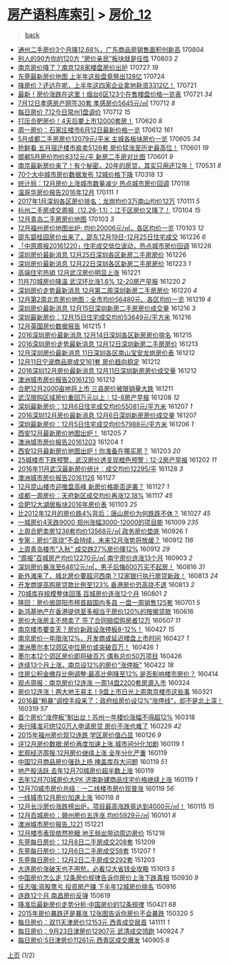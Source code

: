 [房产语料库索引](../../README.md)  > [房价_12](房价_12.md)
====
> [back](../README.md)

- [通州二手房价3个月降12.68%，广东商品房销售面积创新高](http://jkwz.applinzi.com/ittc/6997982419360416785.html#%E9%80%9A%E5%B7%9E%E4%BA%8C%E6%89%8B%E6%88%BF%E4%BB%B73%E4%B8%AA%E6%9C%88%E9%99%8D12.68%25%EF%BC%8C%E5%B9%BF%E4%B8%9C%E5%95%86%E5%93%81%E6%88%BF%E9%94%80%E5%94%AE%E9%9D%A2%E7%A7%AF%E5%88%9B%E6%96%B0%E9%AB%98) 170804  
- [别人的90方你的120方 “房价亲民”板块就是任性](http://jkwz.applinzi.com/ittc/6997626203341849617.html#%E5%88%AB%E4%BA%BA%E7%9A%8490%E6%96%B9%E4%BD%A0%E7%9A%84120%E6%96%B9+%E2%80%9C%E6%88%BF%E4%BB%B7%E4%BA%B2%E6%B0%91%E2%80%9D%E6%9D%BF%E5%9D%97%E5%B0%B1%E6%98%AF%E4%BB%BB%E6%80%A7) 170803 *2* 
- [南京房价降了？南京128家楼盘房价出炉](http://jkwz.applinzi.com/ittc/6994899667455050769.html#%E5%8D%97%E4%BA%AC%E6%88%BF%E4%BB%B7%E9%99%8D%E4%BA%86%EF%BC%9F%E5%8D%97%E4%BA%AC128%E5%AE%B6%E6%A5%BC%E7%9B%98%E6%88%BF%E4%BB%B7%E5%87%BA%E7%82%89) 170727 *19* 
- [东莞最新房价地图 上半年这些盘竟祭出128亿](http://jkwz.applinzi.com/ittc/6993846501531714576.html#%E4%B8%9C%E8%8E%9E%E6%9C%80%E6%96%B0%E6%88%BF%E4%BB%B7%E5%9C%B0%E5%9B%BE+%E4%B8%8A%E5%8D%8A%E5%B9%B4%E8%BF%99%E4%BA%9B%E7%9B%98%E7%AB%9F%E7%A5%AD%E5%87%BA128%E4%BA%BF) 170724  
- [降房价？还远在呢，上半年这四家企业拿地耗资3312亿！](http://jkwz.applinzi.com/ittc/6992772625032807440.html#%E9%99%8D%E6%88%BF%E4%BB%B7%EF%BC%9F%E8%BF%98%E8%BF%9C%E5%9C%A8%E5%91%A2%EF%BC%8C%E4%B8%8A%E5%8D%8A%E5%B9%B4%E8%BF%99%E5%9B%9B%E5%AE%B6%E4%BC%81%E4%B8%9A%E6%8B%BF%E5%9C%B0%E8%80%97%E8%B5%843312%E4%BA%BF%EF%BC%81) 170721  
- [最新！房价涨跌在这里！烟台6区123个在售楼盘价格一览表](http://jkwz.applinzi.com/ittc/6992703346916721681.html#%E6%9C%80%E6%96%B0%EF%BC%81%E6%88%BF%E4%BB%B7%E6%B6%A8%E8%B7%8C%E5%9C%A8%E8%BF%99%E9%87%8C%EF%BC%81%E7%83%9F%E5%8F%B06%E5%8C%BA123%E4%B8%AA%E5%9C%A8%E5%94%AE%E6%A5%BC%E7%9B%98%E4%BB%B7%E6%A0%BC%E4%B8%80%E8%A7%88%E8%A1%A8) 170721 *34* 
- [7月12日孝感房产网签30套 孝感房价5645元/㎡](http://jkwz.applinzi.com/ittc/6989470857028961296.html#7%E6%9C%8812%E6%97%A5%E5%AD%9D%E6%84%9F%E6%88%BF%E4%BA%A7%E7%BD%91%E7%AD%BE30%E5%A5%97+%E5%AD%9D%E6%84%9F%E6%88%BF%E4%BB%B75645%E5%85%83%2F%E3%8E%A1) 170712 *8* 
- [每日房价 7.12今日常州1盘调价](http://jkwz.applinzi.com/ittc/6989210198198453265.html#%E6%AF%8F%E6%97%A5%E6%88%BF%E4%BB%B7+7.12%E4%BB%8A%E6%97%A5%E5%B8%B8%E5%B7%9E1%E7%9B%98%E8%B0%83%E4%BB%B7) 170712 *15* 
- [打压合肥房价！4天后要上市12000套房！](http://jkwz.applinzi.com/ittc/6981267426283881476.html#%E6%89%93%E5%8E%8B%E5%90%88%E8%82%A5%E6%88%BF%E4%BB%B7%EF%BC%814%E5%A4%A9%E5%90%8E%E8%A6%81%E4%B8%8A%E5%B8%8212000%E5%A5%97%E6%88%BF%EF%BC%81) 170620 *8* 
- [周一房价：石家庄楼市6月12日最新价格一览](http://jkwz.applinzi.com/ittc/6978109242404766725.html#%E5%91%A8%E4%B8%80%E6%88%BF%E4%BB%B7%EF%BC%9A%E7%9F%B3%E5%AE%B6%E5%BA%84%E6%A5%BC%E5%B8%826%E6%9C%8812%E6%97%A5%E6%9C%80%E6%96%B0%E4%BB%B7%E6%A0%BC%E4%B8%80%E8%A7%88) 170612 *161* 
- [5月成都二手房房价12079元/平米 主城各板块房价一览](http://jkwz.applinzi.com/ittc/6975719829435581445.html#5%E6%9C%88%E6%88%90%E9%83%BD%E4%BA%8C%E6%89%8B%E6%88%BF%E6%88%BF%E4%BB%B712079%E5%85%83%2F%E5%B9%B3%E7%B1%B3+%E4%B8%BB%E5%9F%8E%E5%90%84%E6%9D%BF%E5%9D%97%E6%88%BF%E4%BB%B7%E4%B8%80%E8%A7%88) 170605 *34* 
- [抢鲜看 五月宿迁楼市疯卖5126套 房价猛涨至历史最高位！](http://jkwz.applinzi.com/ittc/6974161817164055556.html#%E6%8A%A2%E9%B2%9C%E7%9C%8B+%E4%BA%94%E6%9C%88%E5%AE%BF%E8%BF%81%E6%A5%BC%E5%B8%82%E7%96%AF%E5%8D%965126%E5%A5%97+%E6%88%BF%E4%BB%B7%E7%8C%9B%E6%B6%A8%E8%87%B3%E5%8E%86%E5%8F%B2%E6%9C%80%E9%AB%98%E4%BD%8D%EF%BC%81) 170601 *19* 
- [邯郸5月房价均价8312元/平 新房二手房对比图](http://jkwz.applinzi.com/ittc/6974147255597532165.html#%E9%82%AF%E9%83%B85%E6%9C%88%E6%88%BF%E4%BB%B7%E5%9D%87%E4%BB%B78312%E5%85%83%2F%E5%B9%B3+%E6%96%B0%E6%88%BF%E4%BA%8C%E6%89%8B%E6%88%BF%E5%AF%B9%E6%AF%94%E5%9B%BE) 170601 *9* 
- [南京最新房价来了！有个秘密，20年的房贷，其实只用还12年！](http://jkwz.applinzi.com/ittc/6973751368928986117.html#%E5%8D%97%E4%BA%AC%E6%9C%80%E6%96%B0%E6%88%BF%E4%BB%B7%E6%9D%A5%E4%BA%86%EF%BC%81%E6%9C%89%E4%B8%AA%E7%A7%98%E5%AF%86%EF%BC%8C20%E5%B9%B4%E7%9A%84%E6%88%BF%E8%B4%B7%EF%BC%8C%E5%85%B6%E5%AE%9E%E5%8F%AA%E7%94%A8%E8%BF%9812%E5%B9%B4%EF%BC%81) 170531 *8* 
- [70个大中城市房价数据发布 12城价格下降](http://jkwz.applinzi.com/ittc/6946479121407411204.html#70%E4%B8%AA%E5%A4%A7%E4%B8%AD%E5%9F%8E%E5%B8%82%E6%88%BF%E4%BB%B7%E6%95%B0%E6%8D%AE%E5%8F%91%E5%B8%83+12%E5%9F%8E%E4%BB%B7%E6%A0%BC%E4%B8%8B%E9%99%8D) 170318 *13* 
- [统计局：12月房价上涨城市数量减少 热点城市房价回调](http://jkwz.applinzi.com/ittc/6924412828797895684.html#%E7%BB%9F%E8%AE%A1%E5%B1%80%EF%BC%9A12%E6%9C%88%E6%88%BF%E4%BB%B7%E4%B8%8A%E6%B6%A8%E5%9F%8E%E5%B8%82%E6%95%B0%E9%87%8F%E5%87%8F%E5%B0%91+%E7%83%AD%E7%82%B9%E5%9F%8E%E5%B8%82%E6%88%BF%E4%BB%B7%E5%9B%9E%E8%B0%83) 170118  
- [温哥华房价报告2016年12月](http://jkwz.applinzi.com/ittc/6920301304462443524.html#%E6%B8%A9%E5%93%A5%E5%8D%8E%E6%88%BF%E4%BB%B7%E6%8A%A5%E5%91%8A2016%E5%B9%B412%E6%9C%88) 170111 *1* 
- [2017年1月深圳各区房价排名：龙岗均价3万南山均价12万](http://jkwz.applinzi.com/ittc/6921926873994232836.html#2017%E5%B9%B41%E6%9C%88%E6%B7%B1%E5%9C%B3%E5%90%84%E5%8C%BA%E6%88%BF%E4%BB%B7%E6%8E%92%E5%90%8D%EF%BC%9A%E9%BE%99%E5%B2%97%E5%9D%87%E4%BB%B73%E4%B8%87%E5%8D%97%E5%B1%B1%E5%9D%87%E4%BB%B712%E4%B8%87) 170111 *5* 
- [杭州二手房成交周报（12.26-1.1）：江干区房价又降了！](http://jkwz.applinzi.com/ittc/6919266368951419908.html#%E6%9D%AD%E5%B7%9E%E4%BA%8C%E6%89%8B%E6%88%BF%E6%88%90%E4%BA%A4%E5%91%A8%E6%8A%A5%EF%BC%8812.26-1.1%EF%BC%89%EF%BC%9A%E6%B1%9F%E5%B9%B2%E5%8C%BA%E6%88%BF%E4%BB%B7%E5%8F%88%E9%99%8D%E4%BA%86%EF%BC%81) 170104 *15* 
- [12月青岛二手房房价地图](http://jkwz.applinzi.com/ittc/6918939833371460612.html#12%E6%9C%88%E9%9D%92%E5%B2%9B%E4%BA%8C%E6%89%8B%E6%88%BF%E6%88%BF%E4%BB%B7%E5%9C%B0%E5%9B%BE) 170103 *3* 
- [12月福州房价地图出炉: 均价20006元/㎡，各区均价一览](http://jkwz.applinzi.com/ittc/6918853309946659845.html#12%E6%9C%88%E7%A6%8F%E5%B7%9E%E6%88%BF%E4%BB%B7%E5%9C%B0%E5%9B%BE%E5%87%BA%E7%82%89%3A+%E5%9D%87%E4%BB%B720006%E5%85%83%2F%E3%8E%A1%EF%BC%8C%E5%90%84%E5%8C%BA%E5%9D%87%E4%BB%B7%E4%B8%80%E8%A7%88) 170103 *12* 
- [邵东碧桂园房价出来了，邵东12月19日-12月25日住宅成交](http://jkwz.applinzi.com/ittc/6916034460687795205.html#%E9%82%B5%E4%B8%9C%E7%A2%A7%E6%A1%82%E5%9B%AD%E6%88%BF%E4%BB%B7%E5%87%BA%E6%9D%A5%E4%BA%86%EF%BC%8C%E9%82%B5%E4%B8%9C12%E6%9C%8819%E6%97%A5-12%E6%9C%8825%E6%97%A5%E4%BD%8F%E5%AE%85%E6%88%90%E4%BA%A4) 161226 *6* 
- [「中原周报20161220」住宅成交低位波动，热点城市房价回调](http://jkwz.applinzi.com/ittc/6915998029344932869.html#%E3%80%8C%E4%B8%AD%E5%8E%9F%E5%91%A8%E6%8A%A520161220%E3%80%8D%E4%BD%8F%E5%AE%85%E6%88%90%E4%BA%A4%E4%BD%8E%E4%BD%8D%E6%B3%A2%E5%8A%A8%EF%BC%8C%E7%83%AD%E7%82%B9%E5%9F%8E%E5%B8%82%E6%88%BF%E4%BB%B7%E5%9B%9E%E8%B0%83) 161226  
- [深圳房价最新消息 12月25日深圳各区新房二手房房价](http://jkwz.applinzi.com/ittc/6915896225517011973.html#%E6%B7%B1%E5%9C%B3%E6%88%BF%E4%BB%B7%E6%9C%80%E6%96%B0%E6%B6%88%E6%81%AF+12%E6%9C%8825%E6%97%A5%E6%B7%B1%E5%9C%B3%E5%90%84%E5%8C%BA%E6%96%B0%E6%88%BF%E4%BA%8C%E6%89%8B%E6%88%BF%E6%88%BF%E4%BB%B7) 161226  
- [深圳房价最新消息 12月22日深圳各区新房二手房房价](http://jkwz.applinzi.com/ittc/6914792673121928197.html#%E6%B7%B1%E5%9C%B3%E6%88%BF%E4%BB%B7%E6%9C%80%E6%96%B0%E6%B6%88%E6%81%AF+12%E6%9C%8822%E6%97%A5%E6%B7%B1%E5%9C%B3%E5%90%84%E5%8C%BA%E6%96%B0%E6%88%BF%E4%BA%8C%E6%89%8B%E6%88%BF%E6%88%BF%E4%BB%B7) 161223 *1* 
- [高端住宅热销 12月武汉房价明显上涨](http://jkwz.applinzi.com/ittc/6914091664137520133.html#%E9%AB%98%E7%AB%AF%E4%BD%8F%E5%AE%85%E7%83%AD%E9%94%80+12%E6%9C%88%E6%AD%A6%E6%B1%89%E6%88%BF%E4%BB%B7%E6%98%8E%E6%98%BE%E4%B8%8A%E6%B6%A8) 161221  
- [11月70城房价降温 武汉环比涨1.6% 12-20房产早报](http://jkwz.applinzi.com/ittc/6913635757465273348.html#11%E6%9C%8870%E5%9F%8E%E6%88%BF%E4%BB%B7%E9%99%8D%E6%B8%A9+%E6%AD%A6%E6%B1%89%E7%8E%AF%E6%AF%94%E6%B6%A81.6%25+12-20%E6%88%BF%E4%BA%A7%E6%97%A9%E6%8A%A5) 161220 *2* 
- [深圳房价走势最新消息 12月第二周深圳新房二手房房价](http://jkwz.applinzi.com/ittc/6913616050628592645.html#%E6%B7%B1%E5%9C%B3%E6%88%BF%E4%BB%B7%E8%B5%B0%E5%8A%BF%E6%9C%80%E6%96%B0%E6%B6%88%E6%81%AF+12%E6%9C%88%E7%AC%AC%E4%BA%8C%E5%91%A8%E6%B7%B1%E5%9C%B3%E6%96%B0%E6%88%BF%E4%BA%8C%E6%89%8B%E6%88%BF%E6%88%BF%E4%BB%B7) 161220 *4* 
- [12月第2周北京房价地图：全市均价56480元、各区均价一览](http://jkwz.applinzi.com/ittc/6913369000980775940.html#12%E6%9C%88%E7%AC%AC2%E5%91%A8%E5%8C%97%E4%BA%AC%E6%88%BF%E4%BB%B7%E5%9C%B0%E5%9B%BE%EF%BC%9A%E5%85%A8%E5%B8%82%E5%9D%87%E4%BB%B756480%E5%85%83%E3%80%81%E5%90%84%E5%8C%BA%E5%9D%87%E4%BB%B7%E4%B8%80%E8%A7%88) 161219 *4* 
- [深圳房价最新消息 12月15日深圳新房二手房房价成交量](http://jkwz.applinzi.com/ittc/6912168225902429188.html#%E6%B7%B1%E5%9C%B3%E6%88%BF%E4%BB%B7%E6%9C%80%E6%96%B0%E6%B6%88%E6%81%AF+12%E6%9C%8815%E6%97%A5%E6%B7%B1%E5%9C%B3%E6%96%B0%E6%88%BF%E4%BA%8C%E6%89%8B%E6%88%BF%E6%88%BF%E4%BB%B7%E6%88%90%E4%BA%A4%E9%87%8F) 161216 *3* 
- [深圳最新房价：12月15日住宅成交均价53649元/平方米](http://jkwz.applinzi.com/ittc/6912153714143265797.html#%E6%B7%B1%E5%9C%B3%E6%9C%80%E6%96%B0%E6%88%BF%E4%BB%B7%EF%BC%9A12%E6%9C%8815%E6%97%A5%E4%BD%8F%E5%AE%85%E6%88%90%E4%BA%A4%E5%9D%87%E4%BB%B753649%E5%85%83%2F%E5%B9%B3%E6%96%B9%E7%B1%B3) 161216  
- [12月英国房价数据报告](http://jkwz.applinzi.com/ittc/6911870969844335620.html#12%E6%9C%88%E8%8B%B1%E5%9B%BD%E6%88%BF%E4%BB%B7%E6%95%B0%E6%8D%AE%E6%8A%A5%E5%91%8A) 161215 *1* 
- [2016深圳房价最新消息 12月14日深圳各区新房房价排名](http://jkwz.applinzi.com/ittc/6911797827922822149.html#2016%E6%B7%B1%E5%9C%B3%E6%88%BF%E4%BB%B7%E6%9C%80%E6%96%B0%E6%B6%88%E6%81%AF+12%E6%9C%8814%E6%97%A5%E6%B7%B1%E5%9C%B3%E5%90%84%E5%8C%BA%E6%96%B0%E6%88%BF%E6%88%BF%E4%BB%B7%E6%8E%92%E5%90%8D) 161215  
- [2016深圳房价走势最新消息 12月12日深圳新房二手房房价](http://jkwz.applinzi.com/ittc/6911052002221360133.html#2016%E6%B7%B1%E5%9C%B3%E6%88%BF%E4%BB%B7%E8%B5%B0%E5%8A%BF%E6%9C%80%E6%96%B0%E6%B6%88%E6%81%AF+12%E6%9C%8812%E6%97%A5%E6%B7%B1%E5%9C%B3%E6%96%B0%E6%88%BF%E4%BA%8C%E6%89%8B%E6%88%BF%E6%88%BF%E4%BB%B7) 161213  
- [12月深圳房价最新消息 11日深圳各区南山宝安龙岗房价表](http://jkwz.applinzi.com/ittc/6910769534431921157.html#12%E6%9C%88%E6%B7%B1%E5%9C%B3%E6%88%BF%E4%BB%B7%E6%9C%80%E6%96%B0%E6%B6%88%E6%81%AF+11%E6%97%A5%E6%B7%B1%E5%9C%B3%E5%90%84%E5%8C%BA%E5%8D%97%E5%B1%B1%E5%AE%9D%E5%AE%89%E9%BE%99%E5%B2%97%E6%88%BF%E4%BB%B7%E8%A1%A8) 161212  
- [12月11日宁波商品房成交161套 房价趋向稳定](http://jkwz.applinzi.com/ittc/6910744105352430597.html#12%E6%9C%8811%E6%97%A5%E5%AE%81%E6%B3%A2%E5%95%86%E5%93%81%E6%88%BF%E6%88%90%E4%BA%A4161%E5%A5%97+%E6%88%BF%E4%BB%B7%E8%B6%8B%E5%90%91%E7%A8%B3%E5%AE%9A) 161212  
- [2016深圳12月房价最新消息 12月11日深圳新房房价成交量](http://jkwz.applinzi.com/ittc/6910716911322399748.html#2016%E6%B7%B1%E5%9C%B312%E6%9C%88%E6%88%BF%E4%BB%B7%E6%9C%80%E6%96%B0%E6%B6%88%E6%81%AF+12%E6%9C%8811%E6%97%A5%E6%B7%B1%E5%9C%B3%E6%96%B0%E6%88%BF%E6%88%BF%E4%BB%B7%E6%88%90%E4%BA%A4%E9%87%8F) 161212  
- [澳洲城市房价报告20161210](http://jkwz.applinzi.com/ittc/6910485833047344133.html#%E6%BE%B3%E6%B4%B2%E5%9F%8E%E5%B8%82%E6%88%BF%E4%BB%B7%E6%8A%A5%E5%91%8A20161210) 161212  
- [合肥12月2000亩地将上市 三县房价被限销量大跌](http://jkwz.applinzi.com/ittc/6910390168766120965.html#%E5%90%88%E8%82%A512%E6%9C%882000%E4%BA%A9%E5%9C%B0%E5%B0%86%E4%B8%8A%E5%B8%82+%E4%B8%89%E5%8E%BF%E6%88%BF%E4%BB%B7%E8%A2%AB%E9%99%90%E9%94%80%E9%87%8F%E5%A4%A7%E8%B7%8C) 161211  
- [武汉限购区域房价重回万元以上｜12-8房产早报](http://jkwz.applinzi.com/ittc/6909172780829770757.html#%E6%AD%A6%E6%B1%89%E9%99%90%E8%B4%AD%E5%8C%BA%E5%9F%9F%E6%88%BF%E4%BB%B7%E9%87%8D%E5%9B%9E%E4%B8%87%E5%85%83%E4%BB%A5%E4%B8%8A%EF%BD%9C12-8%E6%88%BF%E4%BA%A7%E6%97%A9%E6%8A%A5) 161208 *12* 
- [深圳最新房价：12月6日住宅成交均价55081元/平方米](http://jkwz.applinzi.com/ittc/6908816205929776132.html#%E6%B7%B1%E5%9C%B3%E6%9C%80%E6%96%B0%E6%88%BF%E4%BB%B7%EF%BC%9A12%E6%9C%886%E6%97%A5%E4%BD%8F%E5%AE%85%E6%88%90%E4%BA%A4%E5%9D%87%E4%BB%B755081%E5%85%83%2F%E5%B9%B3%E6%96%B9%E7%B1%B3) 161207 *1* 
- [2016深圳12月房价最新消息 12月6日深圳新房房价成交量](http://jkwz.applinzi.com/ittc/6908799030716269572.html#2016%E6%B7%B1%E5%9C%B312%E6%9C%88%E6%88%BF%E4%BB%B7%E6%9C%80%E6%96%B0%E6%B6%88%E6%81%AF+12%E6%9C%886%E6%97%A5%E6%B7%B1%E5%9C%B3%E6%96%B0%E6%88%BF%E6%88%BF%E4%BB%B7%E6%88%90%E4%BA%A4%E9%87%8F) 161207  
- [深圳最新房价：12月5日住宅成交均价57988元/平方米](http://jkwz.applinzi.com/ittc/6908435044833428485.html#%E6%B7%B1%E5%9C%B3%E6%9C%80%E6%96%B0%E6%88%BF%E4%BB%B7%EF%BC%9A12%E6%9C%885%E6%97%A5%E4%BD%8F%E5%AE%85%E6%88%90%E4%BA%A4%E5%9D%87%E4%BB%B757988%E5%85%83%2F%E5%B9%B3%E6%96%B9%E7%B1%B3) 161206 *1* 
- [西安12月最新房价地图出炉！](http://jkwz.applinzi.com/ittc/6908135543505683460.html#%E8%A5%BF%E5%AE%8912%E6%9C%88%E6%9C%80%E6%96%B0%E6%88%BF%E4%BB%B7%E5%9C%B0%E5%9B%BE%E5%87%BA%E7%82%89%EF%BC%81) 161205 *7* 
- [澳洲城市房价报告20161203](http://jkwz.applinzi.com/ittc/6907830273701315589.html#%E6%BE%B3%E6%B4%B2%E5%9F%8E%E5%B8%82%E6%88%BF%E4%BB%B7%E6%8A%A5%E5%91%8A20161203) 161204 *1* 
- [西安12月最新房价地图出炉！你准备在哪买房？](http://jkwz.applinzi.com/ittc/6907357233259480068.html#%E8%A5%BF%E5%AE%8912%E6%9C%88%E6%9C%80%E6%96%B0%E6%88%BF%E4%BB%B7%E5%9C%B0%E5%9B%BE%E5%87%BA%E7%82%89%EF%BC%81%E4%BD%A0%E5%87%86%E5%A4%87%E5%9C%A8%E5%93%AA%E4%B9%B0%E6%88%BF%EF%BC%9F) 161203 *20* 
- [25城楼市下跌预警，武汉房价透支现橙色预警｜12-2房产早报](http://jkwz.applinzi.com/ittc/6906952028906849284.html#25%E5%9F%8E%E6%A5%BC%E5%B8%82%E4%B8%8B%E8%B7%8C%E9%A2%84%E8%AD%A6%EF%BC%8C%E6%AD%A6%E6%B1%89%E6%88%BF%E4%BB%B7%E9%80%8F%E6%94%AF%E7%8E%B0%E6%A9%99%E8%89%B2%E9%A2%84%E8%AD%A6%EF%BD%9C12-2%E6%88%BF%E4%BA%A7%E6%97%A9%E6%8A%A5) 161202 *11* 
- [2016年11月武汉最新房价统计：成交均价12295/平](http://jkwz.applinzi.com/ittc/6905556576043009029.html#2016%E5%B9%B411%E6%9C%88%E6%AD%A6%E6%B1%89%E6%9C%80%E6%96%B0%E6%88%BF%E4%BB%B7%E7%BB%9F%E8%AE%A1%EF%BC%9A%E6%88%90%E4%BA%A4%E5%9D%87%E4%BB%B712295%2F%E5%B9%B3) 161128 *3* 
- [澳洲城市房价报告20161126](http://jkwz.applinzi.com/ittc/6905220785227957253.html#%E6%BE%B3%E6%B4%B2%E5%9F%8E%E5%B8%82%E6%88%BF%E4%BB%B7%E6%8A%A5%E5%91%8A20161126) 161127  
- [12月昆山楼市迎推盘高峰 新房价格能否逆袭？](http://jkwz.applinzi.com/ittc/6905287232742491140.html#12%E6%9C%88%E6%98%86%E5%B1%B1%E6%A5%BC%E5%B8%82%E8%BF%8E%E6%8E%A8%E7%9B%98%E9%AB%98%E5%B3%B0+%E6%96%B0%E6%88%BF%E4%BB%B7%E6%A0%BC%E8%83%BD%E5%90%A6%E9%80%86%E8%A2%AD%EF%BC%9F) 161127 *1* 
- [成都一周房价：天府新区成交均价再涨12.18%](http://jkwz.applinzi.com/ittc/6901515757170459652.html#%E6%88%90%E9%83%BD%E4%B8%80%E5%91%A8%E6%88%BF%E4%BB%B7%EF%BC%9A%E5%A4%A9%E5%BA%9C%E6%96%B0%E5%8C%BA%E6%88%90%E4%BA%A4%E5%9D%87%E4%BB%B7%E5%86%8D%E6%B6%A812.18%25) 161117 *45* 
- [合肥12大湖居板块2016年房价表](http://jkwz.applinzi.com/ittc/6896377141611987972.html#%E5%90%88%E8%82%A512%E5%A4%A7%E6%B9%96%E5%B1%85%E6%9D%BF%E5%9D%972016%E5%B9%B4%E6%88%BF%E4%BB%B7%E8%A1%A8) 161103 *25* 
- [比2012年12月的房价跌4%背后：唐山房价为何跌跌不休？](http://jkwz.applinzi.com/ittc/6893612072188773380.html#%E6%AF%942012%E5%B9%B412%E6%9C%88%E7%9A%84%E6%88%BF%E4%BB%B7%E8%B7%8C4%25%E8%83%8C%E5%90%8E%EF%BC%9A%E5%94%90%E5%B1%B1%E6%88%BF%E4%BB%B7%E4%B8%BA%E4%BD%95%E8%B7%8C%E8%B7%8C%E4%B8%8D%E4%BC%91%EF%BC%9F) 161027 *45* 
- [一城房价4天跌9000 郑州涨幅3000-12000的项目能](http://jkwz.applinzi.com/ittc/6887029131006444549.html#%E4%B8%80%E5%9F%8E%E6%88%BF%E4%BB%B74%E5%A4%A9%E8%B7%8C9000+%E9%83%91%E5%B7%9E%E6%B6%A8%E5%B9%853000-12000%E7%9A%84%E9%A1%B9%E7%9B%AE%E8%83%BD) 161009 *235* 
- [上周合肥卖房1236套均价13568元/㎡ 政务房价垫底](http://jkwz.applinzi.com/ittc/6882300082900173828.html#%E4%B8%8A%E5%91%A8%E5%90%88%E8%82%A5%E5%8D%96%E6%88%BF1236%E5%A5%97%E5%9D%87%E4%BB%B713568%E5%85%83%2F%E3%8E%A1+%E6%94%BF%E5%8A%A1%E6%88%BF%E4%BB%B7%E5%9E%AB%E5%BA%95) 160926 *1* 
- [专家：房价“高烧”不会持续，未来12月涨势将放缓？](http://jkwz.applinzi.com/ittc/6877032924137915397.html#%E4%B8%93%E5%AE%B6%EF%BC%9A%E6%88%BF%E4%BB%B7%E2%80%9C%E9%AB%98%E7%83%A7%E2%80%9D%E4%B8%8D%E4%BC%9A%E6%8C%81%E7%BB%AD%EF%BC%8C%E6%9C%AA%E6%9D%A512%E6%9C%88%E6%B6%A8%E5%8A%BF%E5%B0%86%E6%94%BE%E7%BC%93%EF%BC%9F) 160912 *116* 
- [上周青岛楼市“入秋” 成交跌27%房价降12%](http://jkwz.applinzi.com/ittc/6876996285168616452.html#%E4%B8%8A%E5%91%A8%E9%9D%92%E5%B2%9B%E6%A5%BC%E5%B8%82%E2%80%9C%E5%85%A5%E7%A7%8B%E2%80%9D+%E6%88%90%E4%BA%A4%E8%B7%8C27%25%E6%88%BF%E4%BB%B7%E9%99%8D12%25) 160912 *29* 
- [“周报”百城房产均价12270元/㎡  南宁房价连涨13个月](http://jkwz.applinzi.com/ittc/6873590044027257860.html#%E2%80%9C%E5%91%A8%E6%8A%A5%E2%80%9D%E7%99%BE%E5%9F%8E%E6%88%BF%E4%BA%A7%E5%9D%87%E4%BB%B712270%E5%85%83%2F%E3%8E%A1++%E5%8D%97%E5%AE%81%E6%88%BF%E4%BB%B7%E8%BF%9E%E6%B6%A813%E4%B8%AA%E6%9C%88) 160903 *2* 
- [深圳房价暴涨至64812元/㎡，男子后悔600万买不起房！](http://jkwz.applinzi.com/ittc/6867008739005170693.html#%E6%B7%B1%E5%9C%B3%E6%88%BF%E4%BB%B7%E6%9A%B4%E6%B6%A8%E8%87%B364812%E5%85%83%2F%E3%8E%A1%EF%BC%8C%E7%94%B7%E5%AD%90%E5%90%8E%E6%82%94600%E4%B8%87%E4%B9%B0%E4%B8%8D%E8%B5%B7%E6%88%BF%EF%BC%81) 160816 *31* 
- [新外滩来了，城北房价要超河西南？12家银行执行房贷新政！](http://jkwz.applinzi.com/ittc/6865976946890114052.html#%E6%96%B0%E5%A4%96%E6%BB%A9%E6%9D%A5%E4%BA%86%EF%BC%8C%E5%9F%8E%E5%8C%97%E6%88%BF%E4%BB%B7%E8%A6%81%E8%B6%85%E6%B2%B3%E8%A5%BF%E5%8D%97%EF%BC%9F12%E5%AE%B6%E9%93%B6%E8%A1%8C%E6%89%A7%E8%A1%8C%E6%88%BF%E8%B4%B7%E6%96%B0%E6%94%BF%EF%BC%81) 160813 *24* 
- [开发商提高购房贷款比例至123% 香港房价恐高烧不退](http://jkwz.applinzi.com/ittc/6865815354965754885.html#%E5%BC%80%E5%8F%91%E5%95%86%E6%8F%90%E9%AB%98%E8%B4%AD%E6%88%BF%E8%B4%B7%E6%AC%BE%E6%AF%94%E4%BE%8B%E8%87%B3123%25+%E9%A6%99%E6%B8%AF%E6%88%BF%E4%BB%B7%E6%81%90%E9%AB%98%E7%83%A7%E4%B8%8D%E9%80%80) 160813 *2* 
- [70城库存规模整体回落 百城房价连涨12个月](http://jkwz.applinzi.com/ittc/6861396027038499845.html#70%E5%9F%8E%E5%BA%93%E5%AD%98%E8%A7%84%E6%A8%A1%E6%95%B4%E4%BD%93%E5%9B%9E%E8%90%BD+%E7%99%BE%E5%9F%8E%E6%88%BF%E4%BB%B7%E8%BF%9E%E6%B6%A812%E4%B8%AA%E6%9C%88) 160801 *2* 
- [隆回：房价居邵阳市榜首超国内多县  一盘一周销售125套](http://jkwz.applinzi.com/ittc/6850033015430054916.html#%E9%9A%86%E5%9B%9E%EF%BC%9A%E6%88%BF%E4%BB%B7%E5%B1%85%E9%82%B5%E9%98%B3%E5%B8%82%E6%A6%9C%E9%A6%96%E8%B6%85%E5%9B%BD%E5%86%85%E5%A4%9A%E5%8E%BF++%E4%B8%80%E7%9B%98%E4%B8%80%E5%91%A8%E9%94%80%E5%94%AE125%E5%A5%97) 160701 *5* 
- [新鸿基地产在香港提供至多相当于房价120%的按揭贷款](http://jkwz.applinzi.com/ittc/6844355310575420421.html#%E6%96%B0%E9%B8%BF%E5%9F%BA%E5%9C%B0%E4%BA%A7%E5%9C%A8%E9%A6%99%E6%B8%AF%E6%8F%90%E4%BE%9B%E8%87%B3%E5%A4%9A%E7%9B%B8%E5%BD%93%E4%BA%8E%E6%88%BF%E4%BB%B7120%25%E7%9A%84%E6%8C%89%E6%8F%AD%E8%B4%B7%E6%AC%BE) 160616  
- [房价大涨房主不想卖了 签了合同赔偿购房者12万](http://jkwz.applinzi.com/ittc/6829489256166589445.html#%E6%88%BF%E4%BB%B7%E5%A4%A7%E6%B6%A8%E6%88%BF%E4%B8%BB%E4%B8%8D%E6%83%B3%E5%8D%96%E4%BA%86+%E7%AD%BE%E4%BA%86%E5%90%88%E5%90%8C%E8%B5%94%E5%81%BF%E8%B4%AD%E6%88%BF%E8%80%8512%E4%B8%87) 160507 *11* 
- [南京楼市要变天？房价新政设涨停板8-12%！](http://jkwz.applinzi.com/ittc/6825688491258020869.html#%E5%8D%97%E4%BA%AC%E6%A5%BC%E5%B8%82%E8%A6%81%E5%8F%98%E5%A4%A9%EF%BC%9F%E6%88%BF%E4%BB%B7%E6%96%B0%E6%94%BF%E8%AE%BE%E6%B6%A8%E5%81%9C%E6%9D%BF8-12%25%EF%BC%81) 160427 *15* 
- [南京房价一年限涨12%，开发商或延迟楼盘上市时间](http://jkwz.applinzi.com/ittc/6825517608497316868.html#%E5%8D%97%E4%BA%AC%E6%88%BF%E4%BB%B7%E4%B8%80%E5%B9%B4%E9%99%90%E6%B6%A812%25%EF%BC%8C%E5%BC%80%E5%8F%91%E5%95%86%E6%88%96%E5%BB%B6%E8%BF%9F%E6%A5%BC%E7%9B%98%E4%B8%8A%E5%B8%82%E6%97%B6%E9%97%B4) 160427 *1* 
- [澳洲墨尔本12郊区中位房价或突破百万！](http://jkwz.applinzi.com/ittc/6825441436639953924.html#%E6%BE%B3%E6%B4%B2%E5%A2%A8%E5%B0%94%E6%9C%AC12%E9%83%8A%E5%8C%BA%E4%B8%AD%E4%BD%8D%E6%88%BF%E4%BB%B7%E6%88%96%E7%AA%81%E7%A0%B4%E7%99%BE%E4%B8%87%EF%BC%81) 160426 *1* 
- [墨尔本12个郊区房价即将破百万 偶有总价50万项目](http://jkwz.applinzi.com/ittc/6825423238158877701.html#%E5%A2%A8%E5%B0%94%E6%9C%AC12%E4%B8%AA%E9%83%8A%E5%8C%BA%E6%88%BF%E4%BB%B7%E5%8D%B3%E5%B0%86%E7%A0%B4%E7%99%BE%E4%B8%87+%E5%81%B6%E6%9C%89%E6%80%BB%E4%BB%B750%E4%B8%87%E9%A1%B9%E7%9B%AE) 160426  
- [连续13个月上涨，南京设12%的房价“涨停板”](http://jkwz.applinzi.com/ittc/6823893718595535876.html#%E8%BF%9E%E7%BB%AD13%E4%B8%AA%E6%9C%88%E4%B8%8A%E6%B6%A8%EF%BC%8C%E5%8D%97%E4%BA%AC%E8%AE%BE12%25%E7%9A%84%E6%88%BF%E4%BB%B7%E2%80%9C%E6%B6%A8%E5%81%9C%E6%9D%BF%E2%80%9D) 160422 *18* 
- [住房公积金缴存比例调整:最高比例降至12% 是否影响楼市房价？](http://jkwz.applinzi.com/ittc/6820987576718459908.html#%E4%BD%8F%E6%88%BF%E5%85%AC%E7%A7%AF%E9%87%91%E7%BC%B4%E5%AD%98%E6%AF%94%E4%BE%8B%E8%B0%83%E6%95%B4%3A%E6%9C%80%E9%AB%98%E6%AF%94%E4%BE%8B%E9%99%8D%E8%87%B312%25+%E6%98%AF%E5%90%A6%E5%BD%B1%E5%93%8D%E6%A5%BC%E5%B8%82%E6%88%BF%E4%BB%B7%EF%BC%9F) 160414  
- [观点周报：南京房价12连涨 一周14盘2200套房源入市](http://jkwz.applinzi.com/ittc/6813095142797870085.html#%E8%A7%82%E7%82%B9%E5%91%A8%E6%8A%A5%EF%BC%9A%E5%8D%97%E4%BA%AC%E6%88%BF%E4%BB%B712%E8%BF%9E%E6%B6%A8+%E4%B8%80%E5%91%A814%E7%9B%982200%E5%A5%97%E6%88%BF%E6%BA%90%E5%85%A5%E5%B8%82) 160324  
- [房价12连涨！两大地王易主！9盘上市日光上周南京楼市这些事](http://jkwz.applinzi.com/ittc/6812080397147964420.html#%E6%88%BF%E4%BB%B712%E8%BF%9E%E6%B6%A8%EF%BC%81%E4%B8%A4%E5%A4%A7%E5%9C%B0%E7%8E%8B%E6%98%93%E4%B8%BB%EF%BC%819%E7%9B%98%E4%B8%8A%E5%B8%82%E6%97%A5%E5%85%89%E4%B8%8A%E5%91%A8%E5%8D%97%E4%BA%AC%E6%A5%BC%E5%B8%82%E8%BF%99%E4%BA%9B%E4%BA%8B) 160321  
- [2016最“粗暴”调控手段来了：政府给房价设12%“涨停线”，却不是北上深！](http://jkwz.applinzi.com/ittc/6811283449822315525.html#2016%E6%9C%80%E2%80%9C%E7%B2%97%E6%9A%B4%E2%80%9D%E8%B0%83%E6%8E%A7%E6%89%8B%E6%AE%B5%E6%9D%A5%E4%BA%86%EF%BC%9A%E6%94%BF%E5%BA%9C%E7%BB%99%E6%88%BF%E4%BB%B7%E8%AE%BE12%25%E2%80%9C%E6%B6%A8%E5%81%9C%E7%BA%BF%E2%80%9D%EF%BC%8C%E5%8D%B4%E4%B8%8D%E6%98%AF%E5%8C%97%E4%B8%8A%E6%B7%B1%EF%BC%81) 160319 *57* 
- [首个房价“涨停板”制出台！苏州一年楼价涨幅不得超12%](http://jkwz.applinzi.com/ittc/6811043697646896132.html#%E9%A6%96%E4%B8%AA%E6%88%BF%E4%BB%B7%E2%80%9C%E6%B6%A8%E5%81%9C%E6%9D%BF%E2%80%9D%E5%88%B6%E5%87%BA%E5%8F%B0%EF%BC%81%E8%8B%8F%E5%B7%9E%E4%B8%80%E5%B9%B4%E6%A5%BC%E4%BB%B7%E6%B6%A8%E5%B9%85%E4%B8%8D%E5%BE%97%E8%B6%8512%25) 160318  
- [央行降准可供120万人申请房贷 房价不涨也难了](http://jkwz.applinzi.com/ittc/6804319302064800773.html#%E5%A4%AE%E8%A1%8C%E9%99%8D%E5%87%86%E5%8F%AF%E4%BE%9B120%E4%B8%87%E4%BA%BA%E7%94%B3%E8%AF%B7%E6%88%BF%E8%B4%B7+%E6%88%BF%E4%BB%B7%E4%B8%8D%E6%B6%A8%E4%B9%9F%E9%9A%BE%E4%BA%86) 160229 *42* 
- [2015年福州房价现12连跌 学区房价值凸显](http://jkwz.applinzi.com/ittc/6791555656838546437.html#2015%E5%B9%B4%E7%A6%8F%E5%B7%9E%E6%88%BF%E4%BB%B7%E7%8E%B012%E8%BF%9E%E8%B7%8C+%E5%AD%A6%E5%8C%BA%E6%88%BF%E4%BB%B7%E5%80%BC%E5%87%B8%E6%98%BE) 160126 *9* 
- [评12月房价数据:房价再度加速上涨,城市间分化加剧](http://jkwz.applinzi.com/ittc/6789052699773502469.html#%E8%AF%8412%E6%9C%88%E6%88%BF%E4%BB%B7%E6%95%B0%E6%8D%AE%3A%E6%88%BF%E4%BB%B7%E5%86%8D%E5%BA%A6%E5%8A%A0%E9%80%9F%E4%B8%8A%E6%B6%A8%2C%E5%9F%8E%E5%B8%82%E9%97%B4%E5%88%86%E5%8C%96%E5%8A%A0%E5%89%A7) 160119 *1* 
- [宏观经济周报:12月房价继续上涨,全年分化严重](http://jkwz.applinzi.com/ittc/6789052657792713732.html#%E5%AE%8F%E8%A7%82%E7%BB%8F%E6%B5%8E%E5%91%A8%E6%8A%A5%3A12%E6%9C%88%E6%88%BF%E4%BB%B7%E7%BB%A7%E7%BB%AD%E4%B8%8A%E6%B6%A8%2C%E5%85%A8%E5%B9%B4%E5%88%86%E5%8C%96%E4%B8%A5%E9%87%8D) 160119  
- [中国12月商品房价强劲上扬 掩盖库存大问题](http://jkwz.applinzi.com/ittc/6789050963512001540.html#%E4%B8%AD%E5%9B%BD12%E6%9C%88%E5%95%86%E5%93%81%E6%88%BF%E4%BB%B7%E5%BC%BA%E5%8A%B2%E4%B8%8A%E6%89%AC+%E6%8E%A9%E7%9B%96%E5%BA%93%E5%AD%98%E5%A4%A7%E9%97%AE%E9%A2%98) 160119 *51* 
- [地产股活跃 去年12月70城房价超半数上涨](http://jkwz.applinzi.com/ittc/6788965226812802052.html#%E5%9C%B0%E4%BA%A7%E8%82%A1%E6%B4%BB%E8%B7%83+%E5%8E%BB%E5%B9%B412%E6%9C%8870%E5%9F%8E%E6%88%BF%E4%BB%B7%E8%B6%85%E5%8D%8A%E6%95%B0%E4%B8%8A%E6%B6%A8) 160119  
- [去年12月70城房价大PK 济南新建商品住宅价格继续上涨](http://jkwz.applinzi.com/ittc/6788940673541735429.html#%E5%8E%BB%E5%B9%B412%E6%9C%8870%E5%9F%8E%E6%88%BF%E4%BB%B7%E5%A4%A7PK+%E6%B5%8E%E5%8D%97%E6%96%B0%E5%BB%BA%E5%95%86%E5%93%81%E4%BD%8F%E5%AE%85%E4%BB%B7%E6%A0%BC%E7%BB%A7%E7%BB%AD%E4%B8%8A%E6%B6%A8) 160119 *1* 
- [12月70城市房价总结：一二线楼市房价现普涨](http://jkwz.applinzi.com/ittc/6788936175205221380.html#12%E6%9C%8870%E5%9F%8E%E5%B8%82%E6%88%BF%E4%BB%B7%E6%80%BB%E7%BB%93%EF%BC%9A%E4%B8%80%E4%BA%8C%E7%BA%BF%E6%A5%BC%E5%B8%82%E6%88%BF%E4%BB%B7%E7%8E%B0%E6%99%AE%E6%B6%A8) 160119 *56* 
- [一线城市12月房价加速上涨](http://jkwz.applinzi.com/ittc/6788602701864764421.html#%E4%B8%80%E7%BA%BF%E5%9F%8E%E5%B8%8212%E6%9C%88%E6%88%BF%E4%BB%B7%E5%8A%A0%E9%80%9F%E4%B8%8A%E6%B6%A8) 160118 *8* 
- [12月长沙房价涨跌榜出炉，项目最高涨跌竟达到4000元/㎡！](http://jkwz.applinzi.com/ittc/6787554220597314565.html#12%E6%9C%88%E9%95%BF%E6%B2%99%E6%88%BF%E4%BB%B7%E6%B6%A8%E8%B7%8C%E6%A6%9C%E5%87%BA%E7%82%89%EF%BC%8C%E9%A1%B9%E7%9B%AE%E6%9C%80%E9%AB%98%E6%B6%A8%E8%B7%8C%E7%AB%9F%E8%BE%BE%E5%88%B04000%E5%85%83%2F%E3%8E%A1%EF%BC%81) 160115 *15* 
- [12月百城房价：赣州房价五连涨 均价5929元/㎡](http://jkwz.applinzi.com/ittc/6782329017306973189.html#12%E6%9C%88%E7%99%BE%E5%9F%8E%E6%88%BF%E4%BB%B7%EF%BC%9A%E8%B5%A3%E5%B7%9E%E6%88%BF%E4%BB%B7%E4%BA%94%E8%BF%9E%E6%B6%A8+%E5%9D%87%E4%BB%B75929%E5%85%83%2F%E3%8E%A1) 160101 *8* 
- [澳洲城市房价报告_1221](http://jkwz.applinzi.com/ittc/6778270877980558340.html#%E6%BE%B3%E6%B4%B2%E5%9F%8E%E5%B8%82%E6%88%BF%E4%BB%B7%E6%8A%A5%E5%91%8A_1221) 151221  
- [12月楼市表现依然抢眼 地王频出带动周边房价](http://jkwz.applinzi.com/ittc/6776999015065584645.html#12%E6%9C%88%E6%A5%BC%E5%B8%82%E8%A1%A8%E7%8E%B0%E4%BE%9D%E7%84%B6%E6%8A%A2%E7%9C%BC+%E5%9C%B0%E7%8E%8B%E9%A2%91%E5%87%BA%E5%B8%A6%E5%8A%A8%E5%91%A8%E8%BE%B9%E6%88%BF%E4%BB%B7) 151218  
- [东莞每日房价：12月8日二手房成交208套](http://jkwz.applinzi.com/ittc/6773757186354447364.html#%E4%B8%9C%E8%8E%9E%E6%AF%8F%E6%97%A5%E6%88%BF%E4%BB%B7%EF%BC%9A12%E6%9C%888%E6%97%A5%E4%BA%8C%E6%89%8B%E6%88%BF%E6%88%90%E4%BA%A4208%E5%A5%97) 151209  
- [东莞每日房价：12月6日二手房成交58套](http://jkwz.applinzi.com/ittc/6773023468409062404.html#%E4%B8%9C%E8%8E%9E%E6%AF%8F%E6%97%A5%E6%88%BF%E4%BB%B7%EF%BC%9A12%E6%9C%886%E6%97%A5%E4%BA%8C%E6%89%8B%E6%88%BF%E6%88%90%E4%BA%A458%E5%A5%97) 151207 *1* 
- [东莞每日房价：12月2日二手房成交292套](http://jkwz.applinzi.com/ittc/6771532268661376005.html#%E4%B8%9C%E8%8E%9E%E6%AF%8F%E6%97%A5%E6%88%BF%E4%BB%B7%EF%BC%9A12%E6%9C%882%E6%97%A5%E4%BA%8C%E6%89%8B%E6%88%BF%E6%88%90%E4%BA%A4292%E5%A5%97) 151203  
- [大连房价涨破天也不用愁，必看12大省钱全攻略](http://jkwz.applinzi.com/ittc/6752613884633564165.html#%E5%A4%A7%E8%BF%9E%E6%88%BF%E4%BB%B7%E6%B6%A8%E7%A0%B4%E5%A4%A9%E4%B9%9F%E4%B8%8D%E7%94%A8%E6%84%81%EF%BC%8C%E5%BF%85%E7%9C%8B12%E5%A4%A7%E7%9C%81%E9%92%B1%E5%85%A8%E6%94%BB%E7%95%A5) 151013 *5* 
- [中国房价怎么走 12条房价规律告诉你房价上涨下跌真相](http://jkwz.applinzi.com/ittc/6747756611630285828.html#%E4%B8%AD%E5%9B%BD%E6%88%BF%E4%BB%B7%E6%80%8E%E4%B9%88%E8%B5%B0+12%E6%9D%A1%E6%88%BF%E4%BB%B7%E8%A7%84%E5%BE%8B%E5%91%8A%E8%AF%89%E4%BD%A0%E6%88%BF%E4%BB%B7%E4%B8%8A%E6%B6%A8%E4%B8%8B%E8%B7%8C%E7%9C%9F%E7%9B%B8) 150930 *9* 
- [任志强:资股票亏 投资房产赚 下半年12城房价排名](http://jkwz.applinzi.com/ittc/6742718748136653829.html#%E4%BB%BB%E5%BF%97%E5%BC%BA%3A%E8%B5%84%E8%82%A1%E7%A5%A8%E4%BA%8F+%E6%8A%95%E8%B5%84%E6%88%BF%E4%BA%A7%E8%B5%9A+%E4%B8%8B%E5%8D%8A%E5%B9%B412%E5%9F%8E%E6%88%BF%E4%BB%B7%E6%8E%92%E5%90%8D) 150916  
- [连跌12个月 南昌房价反弹](http://jkwz.applinzi.com/ittc/547650611421377137.html#%E8%BF%9E%E8%B7%8C12%E4%B8%AA%E6%9C%88+%E5%8D%97%E6%98%8C%E6%88%BF%E4%BB%B7%E5%8F%8D%E5%BC%B9) 150619  
- [降准后最新房价走势分析;中国房价的12条规律](http://jkwz.applinzi.com/ittc/547650611407298067.html#%E9%99%8D%E5%87%86%E5%90%8E%E6%9C%80%E6%96%B0%E6%88%BF%E4%BB%B7%E8%B5%B0%E5%8A%BF%E5%88%86%E6%9E%90%3B%E4%B8%AD%E5%9B%BD%E6%88%BF%E4%BB%B7%E7%9A%8412%E6%9D%A1%E8%A7%84%E5%BE%8B) 150421 *68* 
- [2015年房价暴跌还是暴涨 12张图告诉你房价不会暴跌](http://jkwz.applinzi.com/ittc/547650611400657131.html#2015%E5%B9%B4%E6%88%BF%E4%BB%B7%E6%9A%B4%E8%B7%8C%E8%BF%98%E6%98%AF%E6%9A%B4%E6%B6%A8+12%E5%BC%A0%E5%9B%BE%E5%91%8A%E8%AF%89%E4%BD%A0%E6%88%BF%E4%BB%B7%E4%B8%8D%E4%BC%9A%E6%9A%B4%E8%B7%8C) 150320 *5* 
- [每日房价：双11天津房价12153元 西青成交居首](http://jkwz.applinzi.com/ittc/547650611379028594.html#%E6%AF%8F%E6%97%A5%E6%88%BF%E4%BB%B7%EF%BC%9A%E5%8F%8C11%E5%A4%A9%E6%B4%A5%E6%88%BF%E4%BB%B712153%E5%85%83+%E8%A5%BF%E9%9D%92%E6%88%90%E4%BA%A4%E5%B1%85%E9%A6%96) 141111 *1* 
- [每日房价：9月23日津房价12907元 武清成交领跑](http://jkwz.applinzi.com/ittc/547650611374437446.html#%E6%AF%8F%E6%97%A5%E6%88%BF%E4%BB%B7%EF%BC%9A9%E6%9C%8823%E6%97%A5%E6%B4%A5%E6%88%BF%E4%BB%B712907%E5%85%83+%E6%AD%A6%E6%B8%85%E6%88%90%E4%BA%A4%E9%A2%86%E8%B7%91) 140924 *7* 
- [每日房价:5日津房价11261元 西青区成交爆发](http://jkwz.applinzi.com/ittc/547650611372512626.html#%E6%AF%8F%E6%97%A5%E6%88%BF%E4%BB%B7%3A5%E6%97%A5%E6%B4%A5%E6%88%BF%E4%BB%B711261%E5%85%83+%E8%A5%BF%E9%9D%92%E5%8C%BA%E6%88%90%E4%BA%A4%E7%88%86%E5%8F%91) 140905 *8* 


 [上页](房价_12.md)           (1/2)